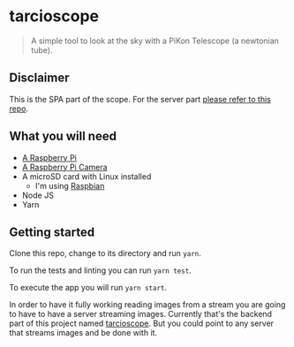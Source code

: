 tarcioscope
===
> A simple tool to look at the sky with a PiKon Telescope (a newtonian tube).

Disclaimer
---
This is the SPA part of the scope. For the server part [please refer to this repo](https://github.com/tarciosaraiva/tarcioscope).

What you will need
---

- [A Raspberry Pi](https://www.raspberrypi.org/)
- [A Raspberry Pi Camera](https://www.raspberrypi.org/products/camera-module-v2/)
- A microSD card with Linux installed
  - I'm using [Raspbian](https://www.raspbian.org/)
- Node JS
- Yarn

Getting started
---

Clone this repo, change to its directory and run `yarn`.

To run the tests and linting you can run `yarn test`.

To execute the app you will run `yarn start`.

In order to have it fully working reading images from a stream you are going to have to have a server streaming images. Currently that's the backend part of this project named [tarcioscope](https://github.com/tarciosaraiva/tarcioscope). But you could point to any server that streams images and be done with it.
